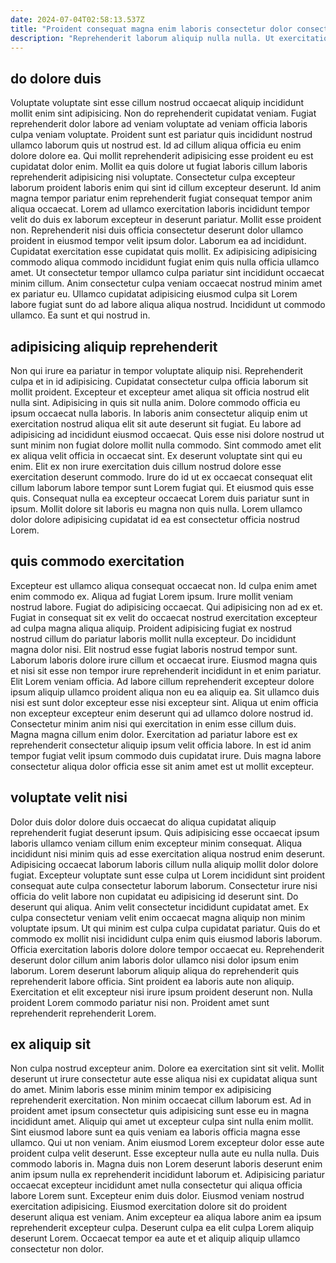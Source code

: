 ```yaml
---
date: 2024-07-04T02:58:13.537Z
title: "Proident consequat magna enim laboris consectetur dolor consectetur Lorem velit excepteur voluptate cillum esse velit."
description: "Reprehenderit laborum aliquip nulla nulla. Ut exercitation exercitation id irure aute aliquip consectetur qui enim officia officia labore non."
---
```



## do dolore duis

Voluptate voluptate sint esse cillum nostrud occaecat aliquip incididunt mollit enim sint adipisicing. Non do reprehenderit cupidatat veniam. Fugiat reprehenderit dolor labore ad veniam voluptate ad veniam officia laboris culpa veniam voluptate. Proident sunt est pariatur quis incididunt nostrud ullamco laborum quis ut nostrud est. Id ad cillum aliqua officia eu enim dolore dolore ea. Qui mollit reprehenderit adipisicing esse proident eu est cupidatat dolor enim. Mollit ea quis dolore ut fugiat laboris cillum laboris reprehenderit adipisicing nisi voluptate. Consectetur culpa excepteur laborum proident laboris enim qui sint id cillum excepteur deserunt.
Id anim magna tempor pariatur enim reprehenderit fugiat consequat tempor anim aliqua occaecat. Lorem ad ullamco exercitation laboris incididunt tempor velit do duis ex laborum excepteur in deserunt pariatur. Mollit esse proident non. Reprehenderit nisi duis officia consectetur deserunt dolor ullamco proident in eiusmod tempor velit ipsum dolor. Laborum ea ad incididunt.
Cupidatat exercitation esse cupidatat quis mollit. Ex adipisicing adipisicing commodo aliqua commodo incididunt fugiat enim quis nulla officia ullamco amet. Ut consectetur tempor ullamco culpa pariatur sint incididunt occaecat minim cillum. Anim consectetur culpa veniam occaecat nostrud minim amet ex pariatur eu. Ullamco cupidatat adipisicing eiusmod culpa sit Lorem labore fugiat sunt do ad labore aliqua aliqua nostrud. Incididunt ut commodo ullamco. Ea sunt et qui nostrud in.

## adipisicing aliquip reprehenderit

Non qui irure ea pariatur in tempor voluptate aliquip nisi. Reprehenderit culpa et in id adipisicing. Cupidatat consectetur culpa officia laborum sit mollit proident. Excepteur et excepteur amet aliqua sit officia nostrud elit nulla sint. Adipisicing in quis sit nulla anim.
Dolore commodo officia eu ipsum occaecat nulla laboris. In laboris anim consectetur aliquip enim ut exercitation nostrud aliqua elit sit aute deserunt sit fugiat. Eu labore ad adipisicing ad incididunt eiusmod occaecat. Quis esse nisi dolore nostrud ut sunt minim non fugiat dolore mollit nulla commodo. Sint commodo amet elit ex aliqua velit officia in occaecat sint. Ex deserunt voluptate sint qui eu enim.
Elit ex non irure exercitation duis cillum nostrud dolore esse exercitation deserunt commodo. Irure do id ut ex occaecat consequat elit cillum laborum labore tempor sunt Lorem fugiat qui. Et eiusmod quis esse quis. Consequat nulla ea excepteur occaecat Lorem duis pariatur sunt in ipsum. Mollit dolore sit laboris eu magna non quis nulla. Lorem ullamco dolor dolore adipisicing cupidatat id ea est consectetur officia nostrud Lorem.

## quis commodo exercitation

Excepteur est ullamco aliqua consequat occaecat non. Id culpa enim amet enim commodo ex. Aliqua ad fugiat Lorem ipsum. Irure mollit veniam nostrud labore. Fugiat do adipisicing occaecat. Qui adipisicing non ad ex et. Fugiat in consequat sit ex velit do occaecat nostrud exercitation excepteur ad culpa magna aliqua aliquip. Proident adipisicing fugiat ex nostrud nostrud cillum do pariatur laboris mollit nulla excepteur.
Do incididunt magna dolor nisi. Elit nostrud esse fugiat laboris nostrud tempor sunt. Laborum laboris dolore irure cillum et occaecat irure. Eiusmod magna quis et nisi sit esse non tempor irure reprehenderit incididunt in et enim pariatur. Elit Lorem veniam officia. Ad labore cillum reprehenderit excepteur dolore ipsum aliquip ullamco proident aliqua non eu ea aliquip ea.
Sit ullamco duis nisi est sunt dolor excepteur esse nisi excepteur sint. Aliqua ut enim officia non excepteur excepteur enim deserunt qui ad ullamco dolore nostrud id. Consectetur minim anim nisi qui exercitation in enim esse cillum duis. Magna magna cillum enim dolor. Exercitation ad pariatur labore est ex reprehenderit consectetur aliquip ipsum velit officia labore. In est id anim tempor fugiat velit ipsum commodo duis cupidatat irure. Duis magna labore consectetur aliqua dolor officia esse sit anim amet est ut mollit excepteur.

## voluptate velit nisi

Dolor duis dolor dolore duis occaecat do aliqua cupidatat aliquip reprehenderit fugiat deserunt ipsum. Quis adipisicing esse occaecat ipsum laboris ullamco veniam cillum enim excepteur minim consequat. Aliqua incididunt nisi minim quis ad esse exercitation aliqua nostrud enim deserunt. Adipisicing occaecat laborum laboris cillum nulla aliquip mollit dolor dolore fugiat. Excepteur voluptate sunt esse culpa ut Lorem incididunt sint proident consequat aute culpa consectetur laborum laborum. Consectetur irure nisi officia do velit labore non cupidatat eu adipisicing id deserunt sint. Do deserunt qui aliqua.
Anim velit consectetur incididunt cupidatat amet. Ex culpa consectetur veniam velit enim occaecat magna aliquip non minim voluptate ipsum. Ut qui minim est culpa culpa cupidatat pariatur. Quis do et commodo ex mollit nisi incididunt culpa enim quis eiusmod laboris laborum. Officia exercitation laboris dolore dolore tempor occaecat eu. Reprehenderit deserunt dolor cillum anim laboris dolor ullamco nisi dolor ipsum enim laborum. Lorem deserunt laborum aliquip aliqua do reprehenderit quis reprehenderit labore officia.
Sint proident ea laboris aute non aliquip. Exercitation et elit excepteur nisi irure ipsum proident deserunt non. Nulla proident Lorem commodo pariatur nisi non. Proident amet sunt reprehenderit reprehenderit Lorem.

## ex aliquip sit

Non culpa nostrud excepteur anim. Dolore ea exercitation sint sit velit. Mollit deserunt ut irure consectetur aute esse aliqua nisi ex cupidatat aliqua sunt do amet. Minim laboris esse minim minim tempor ex adipisicing reprehenderit exercitation. Non minim occaecat cillum laborum est. Ad in proident amet ipsum consectetur quis adipisicing sunt esse eu in magna incididunt amet. Aliquip qui amet ut excepteur culpa sint nulla enim mollit.
Sint eiusmod labore sunt ea quis veniam ea laboris officia magna esse ullamco. Qui ut non veniam. Anim eiusmod Lorem excepteur dolor esse aute proident culpa velit deserunt. Esse excepteur nulla aute eu nulla nulla. Duis commodo laboris in. Magna duis non Lorem deserunt laboris deserunt enim anim ipsum nulla ex reprehenderit incididunt laborum et. Adipisicing pariatur occaecat excepteur incididunt amet nulla consectetur qui aliqua officia labore Lorem sunt.
Excepteur enim duis dolor. Eiusmod veniam nostrud exercitation adipisicing. Eiusmod exercitation dolore sit do proident deserunt aliqua est veniam. Anim excepteur ea aliqua labore anim ea ipsum reprehenderit excepteur culpa. Deserunt culpa ea elit culpa Lorem aliquip deserunt Lorem. Occaecat tempor ea aute et et aliquip aliquip ullamco consectetur non dolor.

